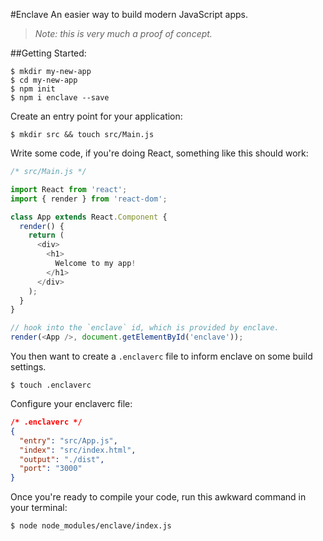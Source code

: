 #Enclave
An easier way to build modern JavaScript apps.

> _Note: this is very much a proof of concept._

##Getting Started:
```
$ mkdir my-new-app
$ cd my-new-app
$ npm init
$ npm i enclave --save
```

Create an entry point for your application:
```
$ mkdir src && touch src/Main.js
```
Write some code, if you're doing React, something like this should work:
``` js
/* src/Main.js */

import React from 'react';
import { render } from 'react-dom';

class App extends React.Component {
  render() {
    return (
      <div>
        <h1>
          Welcome to my app!
        </h1>
      </div>
    );
  }
}

// hook into the `enclave` id, which is provided by enclave.
render(<App />, document.getElementById('enclave'));
```

You then want to create a `.enclaverc` file to inform enclave on some build settings.
```
$ touch .enclaverc
```

Configure your enclaverc file:

``` json
/* .enclaverc */
{
  "entry": "src/App.js",
  "index": "src/index.html",
  "output": "./dist",
  "port": "3000"
}

```

Once you're ready to compile your code, run this awkward command in your terminal:
```
$ node node_modules/enclave/index.js
```
